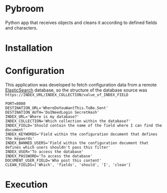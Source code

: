 # Pybroom
Python app that receives objects and cleans it according to defined fields and characters.

# Installation

# Configuration
This application was developed to fetch configuration data from a remote [ElasticSearch]() database, so the structure
of the database source was `https://INDEX_URL/INDEX_COLLECTION/value_of_INDEX_FIELD`
```
PORT=8080
DESTINATION_URL='WhereDoYouWantThis.ToBe.Sent'
DESTINATION_AUTH='DoINeedLogin SecretHash'
INDEX_URL='Where is my database?'
INDEX_COLLECTION='Which collection within the database?'
INDEX_FIELD='Should contain the name of the field where I can find the document'
INDEX_KEYWORDS='Field within the configuration document that defines the keywords'
INDEX_BANNED_USERS='Field within the configuration document that defines which users shouldn't pass this filter'
INDEX_USER='To access the database'
INDEX_PASSWORD='To access the database'
DOCUMENT_USER_FIELD='Who post this content'
CLEAN_FIELDS=['Which', 'fields', 'should', 'I', 'clean']
```


# Execution

